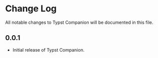 # Change Log

All notable changes to Typst Companion will be documented in this file.

## 0.0.1

- Initial release of Typst Companion.